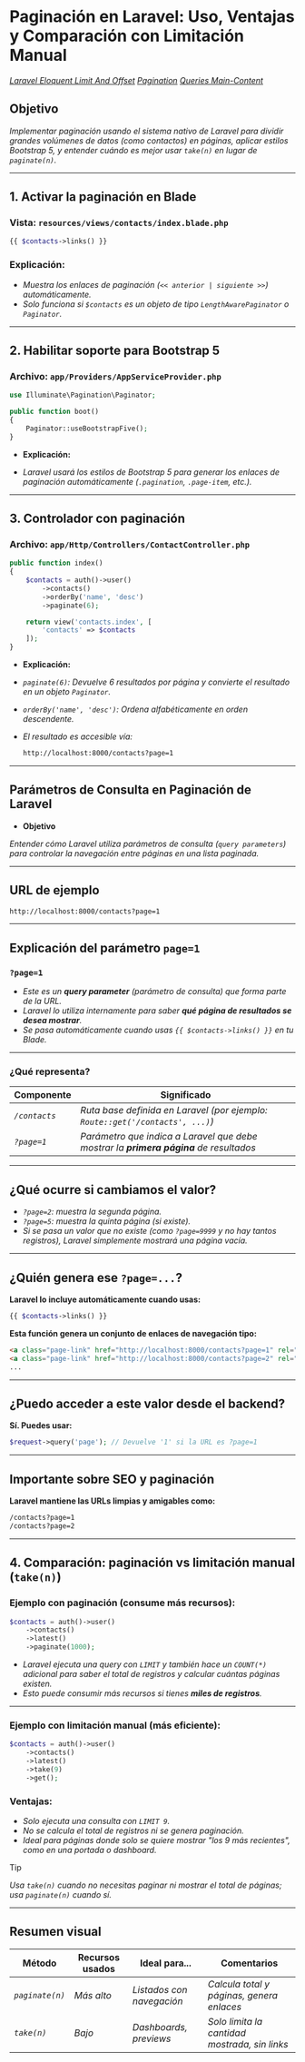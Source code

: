 <!-- Autor: Daniel Benjamin Perez Morales -->
<!-- GitHub: https://github.com/D4nitrix13 -->
<!-- Gitlab: https://gitlab.com/D4nitrix13 -->
<!-- Correo electrónico: danielperezdev@proton.me -->

# **Paginación en Laravel: Uso, Ventajas y Comparación con Limitación Manual**

*[Laravel Eloquent Limit And Offset](https://stackoverflow.com/questions/35643192/laravel-eloquent-limit-and-offset "https://stackoverflow.com/questions/35643192/laravel-eloquent-limit-and-offset")*
*[Pagination](https://laravel.com/docs/11.x/pagination "https://laravel.com/docs/11.x/pagination")*
*[Queries Main-Content](https://laravel.com/docs/11.x/queries#main-content "https://laravel.com/docs/11.x/queries#main-content")*

## **Objetivo**

*Implementar paginación usando el sistema nativo de Laravel para dividir grandes volúmenes de datos (como contactos) en páginas, aplicar estilos Bootstrap 5, y entender cuándo es mejor usar `take(n)` en lugar de `paginate(n)`.*

---

## **1. Activar la paginación en Blade**

### **Vista:** `resources/views/contacts/index.blade.php`

```php
{{ $contacts->links() }}
```

### **Explicación:**

* *Muestra los enlaces de paginación (`<< anterior | siguiente >>`) automáticamente.*
* *Solo funciona si `$contacts` es un objeto de tipo `LengthAwarePaginator` o `Paginator`.*

---

## **2. Habilitar soporte para Bootstrap 5**

### **Archivo:** `app/Providers/AppServiceProvider.php`

```php
use Illuminate\Pagination\Paginator;

public function boot()
{
    Paginator::useBootstrapFive();
}
```

* **Explicación:**

* *Laravel usará los estilos de Bootstrap 5 para generar los enlaces de paginación automáticamente (`.pagination`, `.page-item`, etc.).*

---

## **3. Controlador con paginación**

### **Archivo:** `app/Http/Controllers/ContactController.php`

```php
public function index()
{
    $contacts = auth()->user()
        ->contacts()
        ->orderBy('name', 'desc')
        ->paginate(6);

    return view('contacts.index', [
        'contacts' => $contacts
    ]);
}
```

* **Explicación:**

* *`paginate(6)`: Devuelve 6 resultados por página y convierte el resultado en un objeto `Paginator`.*
* *`orderBy('name', 'desc')`: Ordena alfabéticamente en orden descendente.*
* *El resultado es accesible vía:*

  ```bash
  http://localhost:8000/contacts?page=1
  ```

---

## **Parámetros de Consulta en Paginación de Laravel**

* **Objetivo**

*Entender cómo Laravel utiliza parámetros de consulta (`query parameters`) para controlar la navegación entre páginas en una lista paginada.*

---

## **URL de ejemplo**

```bash
http://localhost:8000/contacts?page=1
```

---

## **Explicación del parámetro `page=1`**

### **`?page=1`**

* *Este es un **query parameter** (parámetro de consulta) que forma parte de la URL.*
* *Laravel lo utiliza internamente para saber **qué página de resultados se desea mostrar**.*
* *Se pasa automáticamente cuando usas `{{ $contacts->links() }}` en tu Blade.*

---

### **¿Qué representa?**

| **Componente** | **Significado**                                                                       |
| -------------- | ------------------------------------------------------------------------------------- |
| *`/contacts`*  | *Ruta base definida en Laravel (por ejemplo: `Route::get('/contacts', ...)`)*         |
| *`?page=1`*    | *Parámetro que indica a Laravel que debe mostrar la **primera página** de resultados* |

---

## **¿Qué ocurre si cambiamos el valor?**

* *`?page=2`: muestra la segunda página.*
* *`?page=5`: muestra la quinta página (si existe).*
* *Si se pasa un valor que no existe (como `?page=9999` y no hay tantos registros), Laravel simplemente mostrará una página vacía.*

---

## **¿Quién genera ese `?page=...`?**

**Laravel lo incluye automáticamente cuando usas:**

```php
{{ $contacts->links() }}
```

**Esta función genera un conjunto de enlaces de navegación tipo:**

```html
<a class="page-link" href="http://localhost:8000/contacts?page=1" rel="prev">&laquo; Previous</a>
<a class="page-link" href="http://localhost:8000/contacts?page=2" rel="prev">&laquo; Previous</a>
...
```

---

## **¿Puedo acceder a este valor desde el backend?**

**Sí. Puedes usar:**

```php
$request->query('page'); // Devuelve '1' si la URL es ?page=1
```

---

## **Importante sobre SEO y paginación**

**Laravel mantiene las URLs limpias y amigables como:**

```bash
/contacts?page=1
/contacts?page=2
```

---

## **4. Comparación: paginación vs limitación manual (`take(n)`)**

### **Ejemplo con paginación (consume más recursos):**

```php
$contacts = auth()->user()
    ->contacts()
    ->latest()
    ->paginate(1000);
```

* *Laravel ejecuta una query con `LIMIT` y también hace un `COUNT(*)` adicional para saber el total de registros y calcular cuántas páginas existen.*
* *Esto puede consumir más recursos si tienes **miles de registros**.*

---

### **Ejemplo con limitación manual (más eficiente):**

```php
$contacts = auth()->user()
    ->contacts()
    ->latest()
    ->take(9)
    ->get();
```

### **Ventajas:**

* *Solo ejecuta una consulta con `LIMIT 9`.*
* *No se calcula el total de registros ni se genera paginación.*
* *Ideal para páginas donde solo se quiere mostrar "los 9 más recientes", como en una portada o dashboard.*

> [!TIP]
> *Usa `take(n)` cuando no necesitas paginar ni mostrar el total de páginas; usa `paginate(n)` cuando sí.*

---

## **Resumen visual**

| **Método**      | **Recursos usados** | **Ideal para...**         | **Comentarios**                               |
| --------------- | ------------------- | ------------------------- | --------------------------------------------- |
| *`paginate(n)`* | *Más alto*          | *Listados con navegación* | *Calcula total y páginas, genera enlaces*     |
| *`take(n)`*     | *Bajo*              | *Dashboards, previews*    | *Solo limita la cantidad mostrada, sin links* |
